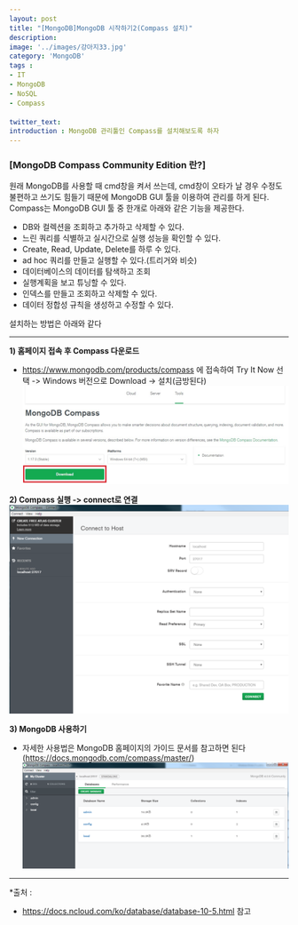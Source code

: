 ```yaml
---
layout: post
title: "[MongoDB]MongoDB 시작하기2(Compass 설치)"
description: 
image: '../images/강아지33.jpg'
category: 'MongoDB'
tags : 
- IT
- MongoDB
- NoSQL
- Compass

twitter_text: 
introduction : MongoDB 관리툴인 Compass를 설치해보도록 하자
---
```


### [MongoDB Compass Community Edition 란?]
원래 MongoDB를 사용할 때 cmd창을 켜서 쓰는데, cmd창이 오타가 날 경우 수정도 불편하고 쓰기도 힘들기 때문에 MongoDB GUI 툴을 이용하여 관리를 하게 된다. Compass는 MongoDB GUI 툴 중 한개로 아래와 같은 기능을 제공한다.
- DB와 컬렉션을 조회하고 추가하고 삭제할 수 있다.
- 느린 쿼리를 식별하고 실시간으로 실행 성능을 확인할 수 있다.
- Create, Read, Update, Delete를 하루 수 있다.
- ad hoc 쿼리를 만들고 실행할 수 있다.(트리거와 비슷)
- 데이터베이스의 데이터를 탐색하고 조회
- 실행계획을 보고 튜닝할 수 있다.
- 인덱스를 만들고 조회하고 삭제할 수 있다.
- 데이터 정합성 규칙을 생성하고 수정할 수 있다.


설치하는 방법은 아래와 같다
_ _ _


**1) 홈페이지 접속 후 Compass 다운로드**
- <https://www.mongodb.com/products/compass> 에 접속하여 Try It Now 선택 -> Windows 버전으로 Download -> 설치(금방된다)
![1](../images/compass_20190308.jpg)


**2) Compass 실행 -> connect로 연결**
![2](../images/compass_20190308_2.jpg)


**3) MongoDB 사용하기**
- 자세한 사용법은 MongoDB 홈페이지의 가이드 문서를 참고하면 된다(<https://docs.mongodb.com/compass/master/>)
![3](../images/compass_20190308_3.jpg)


_ _ _

*출처 : 
- <https://docs.ncloud.com/ko/database/database-10-5.html> 참고